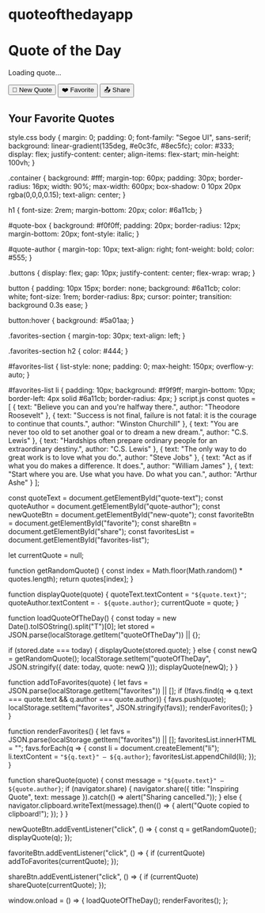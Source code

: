 # quoteofthedayapp
<!DOCTYPE html>
<html lang="en">
<head>
  <meta charset="UTF-8" />
  <meta name="viewport" content="width=device-width, initial-scale=1.0"/>
  <title>Quote of the Day</title>
  <link rel="stylesheet" href="style.css" />
</head>
<body>
  <div class="container">
    <h1> Quote of the Day</h1>
    <div id="quote-box">
      <p id="quote-text">Loading quote...</p>
      <p id="quote-author"></p>
    </div>
    <div class="buttons">
      <button id="new-quote">🔁 New Quote</button>
      <button id="favorite">❤️ Favorite</button>
      <button id="share">📤 Share</button>
    </div>
    <div class="favorites-section">
      <h2>Your Favorite Quotes</h2>
      <ul id="favorites-list"></ul>
    </div>
  </div>
  <script src="script.js"></script>
</body>
</html>
style.css
body {
  margin: 0;
  padding: 0;
  font-family: "Segoe UI", sans-serif;
  background: linear-gradient(135deg, #e0c3fc, #8ec5fc);
  color: #333;
  display: flex;
  justify-content: center;
  align-items: flex-start;
  min-height: 100vh;
}

.container {
  background: #fff;
  margin-top: 60px;
  padding: 30px;
  border-radius: 16px;
  width: 90%;
  max-width: 600px;
  box-shadow: 0 10px 20px rgba(0,0,0,0.15);
  text-align: center;
}

h1 {
  font-size: 2rem;
  margin-bottom: 20px;
  color: #6a11cb;
}

#quote-box {
  background: #f0f0ff;
  padding: 20px;
  border-radius: 12px;
  margin-bottom: 20px;
  font-style: italic;
}

#quote-author {
  margin-top: 10px;
  text-align: right;
  font-weight: bold;
  color: #555;
}

.buttons {
  display: flex;
  gap: 10px;
  justify-content: center;
  flex-wrap: wrap;
}

button {
  padding: 10px 15px;
  border: none;
  background: #6a11cb;
  color: white;
  font-size: 1rem;
  border-radius: 8px;
  cursor: pointer;
  transition: background 0.3s ease;
}

button:hover {
  background: #5a01aa;
}

.favorites-section {
  margin-top: 30px;
  text-align: left;
}

.favorites-section h2 {
  color: #444;
}

#favorites-list {
  list-style: none;
  padding: 0;
  max-height: 150px;
  overflow-y: auto;
}

#favorites-list li {
  padding: 10px;
  background: #f9f9ff;
  margin-bottom: 10px;
  border-left: 4px solid #6a11cb;
  border-radius: 4px;
}
script.js
const quotes = [
  { text: "Believe you can and you're halfway there.", author: "Theodore Roosevelt" },
  { text: "Success is not final, failure is not fatal: it is the courage to continue that counts.", author: "Winston Churchill" },
  { text: "You are never too old to set another goal or to dream a new dream.", author: "C.S. Lewis" },
  { text: "Hardships often prepare ordinary people for an extraordinary destiny.", author: "C.S. Lewis" },
  { text: "The only way to do great work is to love what you do.", author: "Steve Jobs" },
  { text: "Act as if what you do makes a difference. It does.", author: "William James" },
  { text: "Start where you are. Use what you have. Do what you can.", author: "Arthur Ashe" }
];

const quoteText = document.getElementById("quote-text");
const quoteAuthor = document.getElementById("quote-author");
const newQuoteBtn = document.getElementById("new-quote");
const favoriteBtn = document.getElementById("favorite");
const shareBtn = document.getElementById("share");
const favoritesList = document.getElementById("favorites-list");

let currentQuote = null;

function getRandomQuote() {
  const index = Math.floor(Math.random() * quotes.length);
  return quotes[index];
}

function displayQuote(quote) {
  quoteText.textContent = `"${quote.text}"`;
  quoteAuthor.textContent = `- ${quote.author}`;
  currentQuote = quote;
}

function loadQuoteOfTheDay() {
  const today = new Date().toISOString().split("T")[0];
  let stored = JSON.parse(localStorage.getItem("quoteOfTheDay")) || {};

  if (stored.date === today) {
    displayQuote(stored.quote);
  } else {
    const newQ = getRandomQuote();
    localStorage.setItem("quoteOfTheDay", JSON.stringify({ date: today, quote: newQ }));
    displayQuote(newQ);
  }
}

function addToFavorites(quote) {
  let favs = JSON.parse(localStorage.getItem("favorites")) || [];
  if (!favs.find(q => q.text === quote.text && q.author === quote.author)) {
    favs.push(quote);
    localStorage.setItem("favorites", JSON.stringify(favs));
    renderFavorites();
  }
}

function renderFavorites() {
  let favs = JSON.parse(localStorage.getItem("favorites")) || [];
  favoritesList.innerHTML = "";
  favs.forEach(q => {
    const li = document.createElement("li");
    li.textContent = `"${q.text}" — ${q.author}`;
    favoritesList.appendChild(li);
  });
}

function shareQuote(quote) {
  const message = `"${quote.text}" — ${quote.author}`;
  if (navigator.share) {
    navigator.share({
      title: "Inspiring Quote",
      text: message
    }).catch(() => alert("Sharing cancelled."));
  } else {
    navigator.clipboard.writeText(message).then(() => {
      alert("Quote copied to clipboard!");
    });
  }
}

newQuoteBtn.addEventListener("click", () => {
  const q = getRandomQuote();
  displayQuote(q);
});

favoriteBtn.addEventListener("click", () => {
  if (currentQuote) addToFavorites(currentQuote);
});

shareBtn.addEventListener("click", () => {
  if (currentQuote) shareQuote(currentQuote);
});

window.onload = () => {
  loadQuoteOfTheDay();
  renderFavorites();
};
